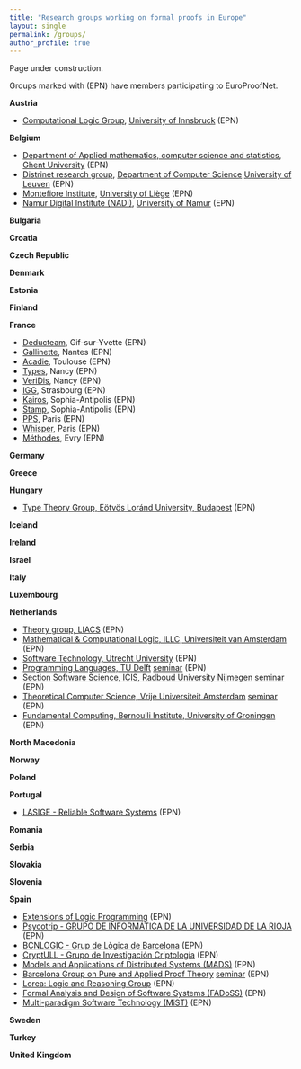 ```yaml
---
title: "Research groups working on formal proofs in Europe"
layout: single
permalink: /groups/
author_profile: true
---
```


Page under construction.

Groups marked with (EPN) have members participating to EuroProofNet.

**Austria**

- [Computational Logic Group](http://cl-informatik.uibk.ac.at/), [University of Innsbruck](https://www.uibk.ac.at/) (EPN)

**Belgium**

- [Department of Applied mathematics, computer science and statistics](https://www.ugent.be/we/twist/en), [Ghent University](https://www.ugent.be/en) (EPN)
- [Distrinet research group](https://distrinet.cs.kuleuven.be/), [Department of Computer Science](https://wms.cs.kuleuven.be/cs/english) [University of Leuven](https://www.kuleuven.be/english/) (EPN)
- [Montefiore Institute](https://www.montefiore.uliege.be/), [University of Liège](https://www.uliege.be/) (EPN)
- [Namur Digital Institute (NADI)](https://nadi.unamur.be/), [University of Namur](https://www.unamur.be/en) (EPN)

**Bulgaria**

**Croatia**

**Czech Republic**

**Denmark**

**Estonia**

**Finland**

**France**

- [Deducteam](https://deducteam.gitlabpages.inria.fr/), Gif-sur-Yvette (EPN)
- [Gallinette](https://gallinette.gitlabpages.inria.fr/website/), Nantes (EPN)
- [Acadie](https://www.irit.fr/departement/fiabilite-des-systemes-et-des-logiciels/equipe-acadie/), Toulouse (EPN)
- [Types](https://members.loria.fr/DGalmiche/files/TYPES.html), Nancy (EPN)
- [VeriDis](https://team.inria.fr/veridis/), Nancy (EPN)
- [IGG](https://igg.icube.unistra.fr/en/index.php/Main_Page), Strasbourg (EPN)
- [Kairos](https://team.inria.fr/kairos/), Sophia-Antipolis (EPN)
- [Stamp](https://team.inria.fr/stamp/), Sophia-Antipolis (EPN)
- [PPS](https://www.irif.fr/poles/pps/index), Paris (EPN)
- [Whisper](https://team.inria.fr/whisper/), Paris (EPN)
- [Méthodes](https://samovar.telecom-sudparis.eu/spip.php?rubrique128), Evry (EPN)

**Germany**

**Greece**

**Hungary**

- [Type Theory Group, Eötvös Loránd University, Budapest](https://bitbucket.org/akaposi/tipuselmelet) (EPN)

**Iceland**

**Ireland**

**Israel**

**Italy**

**Luxembourg**

**Netherlands**

- [Theory group, LIACS](https://www.universiteitleiden.nl/en/science/computer-science/theory) (EPN)
- [Mathematical & Computational Logic, ILLC, Universiteit van Amsterdam](https://www.illc.uva.nl/Research/Research-Units/MCL/) (EPN)
- [Software Technology, Utrecht University](https://www.uu.nl/en/research/software-systems/software-technology) (EPN)
- [Programming Languages, TU Delft](http://pl.ewi.tudelft.nl/)
  [seminar](http://pl.ewi.tudelft.nl/seminar/)
  <!--[publications](http://pl.ewi.tudelft.nl/publications/)--> (EPN)
- [Section Software Science, ICIS, Radboud University Nijmegen](https://www.mbsd.cs.ru.nl/)
  [seminar](https://www.mbsd.cs.ru.nl/SWSSeminar)
  <!--[publications](https://www.mbsd.cs.ru.nl/Publications)--> (EPN)
- [Theoretical Computer Science, Vrije Universiteit Amsterdam](https://www.cs.vu.nl/~tcs/)
  [seminar](https://www.cs.vu.nl/~tcs/seminar/) (EPN)
- [Fundamental Computing, Bernoulli Institute, University of Groningen](https://www.rug.nl/research/bernoulli/groups/fundamental-computing/) (EPN)

**North Macedonia**

**Norway**

**Poland**

**Portugal**

- [LASIGE - Reliable Software Systems](https://www.lasige.pt/research-line/reliable-software-systems#info) (EPN)

**Romania**

**Serbia**

**Slovakia**

**Slovenia**

**Spain**

- [Extensions of Logic Programming](http://elp.webs.upv.es/)
  <!--[publications](http://elp.webs.upv.es/papers.html)--> (EPN)
- [Psycotrip - GRUPO DE INFORMÁTICA DE LA UNIVERSIDAD DE LA RIOJA](https://investigacion.unirioja.es/grupos/45/detalle)
  <!--[publications](https://investigacion.unirioja.es/grupos/45/publicaciones)--> (EPN)
- [BCNLOGIC - Grup de Lògica de Barcelona](https://www.ub.edu/web/ub/es/recerca_innovacio/recerca_a_la_UB/grups/fitxa/G/DELOGICA/index.html) (EPN)
- [CryptULL - Grupo de Investigación Criptología](http://cryptull.webs.ull.es/)
  <!--[publications](http://cryptull.webs.ull.es/publicaciones.html)--> (EPN)
- [Models and Applications of Distributed Systems (MADS)](https://investigacion.udc.es/gl/Research/Details/G000397) (EPN)
- [Barcelona Group on Pure and Applied Proof Theory](https://www.ub.edu/prooftheory/)
  [seminar](https://www.ub.edu/prooftheory/event/) (EPN)
- [Lorea: Logic and Reasoning Group](https://www.ehu.eus/es/web/lorea)
  <!--[publications](https://www.ehu.eus/es/web/lorea/ss)--> (EPN)
- [Formal Analysis and Design of Software Systems (FADoSS)](http://maude.sip.ucm.es/fadoss/) (EPN)
  <!--[publications](http://maude.sip.ucm.es/fadoss/publicaciones.html)-->
- [Multi-paradigm Software Technology (MiST)](http://personales.upv.es/gvidal/german/mist/) (EPN)

**Sweden**

**Turkey**

**United Kingdom**
